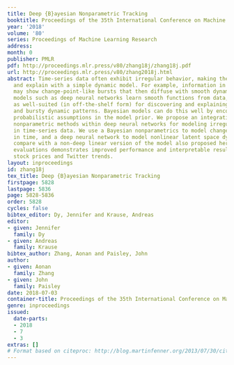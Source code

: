 ```yaml
---
title: Deep {B}ayesian Nonparametric Tracking
booktitle: Proceedings of the 35th International Conference on Machine Learning
year: '2018'
volume: '80'
series: Proceedings of Machine Learning Research
address: 
month: 0
publisher: PMLR
pdf: http://proceedings.mlr.press/v80/zhang18j/zhang18j.pdf
url: http://proceedings.mlr.press/v80/zhang2018j.html
abstract: Time-series data often exhibit irregular behavior, making them hard to analyze
  and explain with a simple dynamic model. For example, information in social networks
  may show change-point-like bursts that then diffuse with smooth dynamics. Powerful
  models such as deep neural networks learn smooth functions from data, but are not
  as well-suited (in off-the-shelf form) for discovering and explaining sparse, discrete
  and bursty dynamic patterns. Bayesian models can do this well by encoding the appropriate
  probabilistic assumptions in the model prior. We propose an integration of Bayesian
  nonparametric methods within deep neural networks for modeling irregular patterns
  in time-series data. We use a Bayesian nonparametrics to model change-point behavior
  in time, and a deep neural network to model nonlinear latent space dynamics. We
  compare with a non-deep linear version of the model also proposed here. Empirical
  evaluations demonstrates improved performance and interpretable results when tracking
  stock prices and Twitter trends.
layout: inproceedings
id: zhang18j
tex_title: Deep {B}ayesian Nonparametric Tracking
firstpage: 5828
lastpage: 5836
page: 5828-5836
order: 5828
cycles: false
bibtex_editor: Dy, Jennifer and Krause, Andreas
editor:
- given: Jennifer
  family: Dy
- given: Andreas
  family: Krause
bibtex_author: Zhang, Aonan and Paisley, John
author:
- given: Aonan
  family: Zhang
- given: John
  family: Paisley
date: 2018-07-03
container-title: Proceedings of the 35th International Conference on Machine Learning
genre: inproceedings
issued:
  date-parts:
  - 2018
  - 7
  - 3
extras: []
# Format based on citeproc: http://blog.martinfenner.org/2013/07/30/citeproc-yaml-for-bibliographies/
---
```

